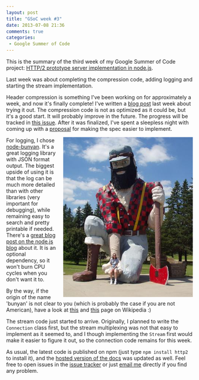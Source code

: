 ```yaml
---
layout: post
title: "GSoC week #3"
date: 2013-07-08 21:36
comments: true
categories:
 - Google Summer of Code
---
```


This is the summary of the third week of my Google Summer of Code project: [HTTP/2 prototype server implementation in node.js](https://google-melange.appspot.com/gsoc/project/google/gsoc2013/molnarg/5001).

<!-- more -->

Last week was about completing the compression code, adding logging and starting the stream implementation.

Header compression is something I've been working on for approximately a week, and now it's finally complete! I've written a [blog post](/blog/2013/07/03/the-http-slash-2-header-compression-implementation-of-node-http2/) last week about trying it out. The compression code is not as optimized as it could be, but it's a good start. It will probably improve in the future. The progress will be tracked in [this issue](https://github.com/molnarg/node-http2/issues/3). After it was finalized, I've spent a sleepless night with coming up with a [proposal](http://lists.w3.org/Archives/Public/ietf-http-wg/2013JulSep/0181.html) for making the spec easier to implement.

<img style="float: right; margin-left: 1em;" src="/img/Akeley-Minnesota-Paul-Bunyan.jpg">

For logging, I chose [node-bunyan](https://github.com/trentm/node-bunyan). It's a great logging library with JSON format output. The biggest upside of using it is that the log can be much more detailed than with other libraries (very important for debugging), while remaining easy to search and pretty printable if needed. There's a [great blog post on the node.js blog](http://blog.nodejs.org/2012/03/28/service-logging-in-json-with-bunyan/) about it. It is an optional dependency, so it won't burn CPU cycles when you don't want it to.

By the way, if the origin of the name 'bunyan' is not clear to you (which is probably the case if you are not American), have a look at [this](http://en.wikipedia.org/wiki/Paul_Bunyan) and [this](http://en.wiktionary.org/wiki/log#Verb) page on Wikipedia :)

The stream code just started to arrive. Originally, I planned to write the `Connection` class first, but the stream multiplexing was not that easy to implement as it seemed to, and I though implementing the `Stream` first would make it easier to figure it out, so the connection code remains for this week.

As usual, the latest code is published on npm (just type `npm install http2` to install it), and the [hosted version of the docs](http://molnarg.github.io/node-http2/framer.html) was updated as well. Feel free to open issues in the [issue tracker](https://github.com/molnarg/node-http2/issues) or just [email me](mailto:gabor@molnar.es) directly if you find any problem.

